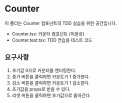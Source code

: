 # Counter

이 폴더는 Counter 컴포넌트의 TDD 실습을 위한 공간입니다.

- Counter.tsx: 카운터 컴포넌트 (미완성)
- Counter.test.tsx: TDD 연습용 테스트 코드

## 요구사항

1. 초기값 0으로 카운터를 렌더링한다.
2. 증가 버튼을 클릭하면 카운트가 1 증가한다.
3. 감소 버튼을 클릭하면 카운트가 1 감소한다.
4. 초기값을 props로 받을 수 있다.
5. 리셋 버튼을 클릭하면 초기값으로 돌아간다.
